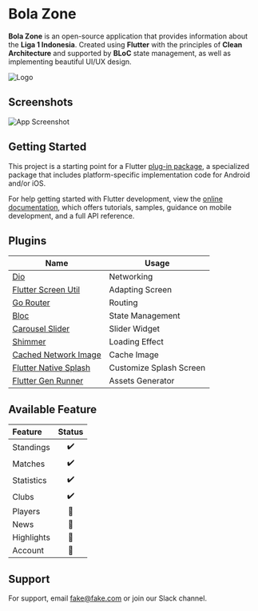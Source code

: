 
# Bola Zone

**Bola Zone** is an open-source application that provides information about the **Liga 1 Indonesia**. Created using **Flutter** with the principles of **Clean Architecture** and supported by **BLoC** state management, as well as implementing beautiful UI/UX design.


![Logo](https://dev-to-uploads.s3.amazonaws.com/uploads/articles/th5xamgrr6se0x5ro4g6.png)


## Screenshots

![App Screenshot](https://via.placeholder.com/468x300?text=App+Screenshot+Here)


## Getting Started

This project is a starting point for a Flutter
[plug-in package](https://flutter.dev/developing-packages/),
a specialized package that includes platform-specific implementation code for
Android and/or iOS.

For help getting started with Flutter development, view the
[online documentation](https://flutter.dev/docs), which offers tutorials,
samples, guidance on mobile development, and a full API reference.

## Plugins

| Name             | Usage                                                                |
| ----------------- | ------------------------------------------------------------------ |
| [Dio](https://pub.dev/packages/dio) | Networking |
| [Flutter Screen Util](https://pub.dev/packages/flutter_screenutil) | Adapting Screen |
| [Go Router](https://pub.dev/packages/go_router) | Routing |
| [Bloc](https://pub.dev/packages/bloc) | State Management |
| [Carousel Slider](https://pub.dev/packages/carousel_slider) | Slider Widget |
| [Shimmer](https://pub.dev/packages/shimmer) | Loading Effect |
| [Cached Network Image](https://pub.dev/packages/cached_network_image) | Cache Image |
| [Flutter Native Splash](https://pub.dev/packages/flutter_native_splash) | Customize Splash Screen |
| [Flutter Gen Runner](https://pub.dev/packages/flutter_gen_runner) | Assets Generator |

## Available Feature
| Feature                | Status|
| :---                   | :---: |
| Standings              |   ✔️   |
| Matches                |   ✔️   |
| Statistics             |   ✔️   |
| Clubs                  |   ✔️   |
| Players                |   🚧  |
| News                   |   🚧  |
| Highlights             |   🚧  |
| Account                |   🚧  |

## Support

For support, email fake@fake.com or join our Slack channel.

